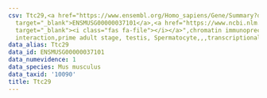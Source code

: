 ```yaml
---
csv: Ttc29,<a href="https://www.ensembl.org/Homo_sapiens/Gene/Summary?db=core;g=ENSMUSG00000037101"
  target="_blank">ENSMUSG00000037101</a>,<a href="https://www.ncbi.nlm.nih.gov/pubmed/25450459"
  target="_blank"><i class="fas fa-file"></i></a>",chromatin immunoprecipitation assay,direct
  interaction,prime adult stage, testis, Spermatocyte,,,transcriptional regulation,
data_alias: Ttc29
data_id: ENSMUSG00000037101
data_numevidence: 1
data_species: Mus musculus
data_taxid: '10090'
title: Ttc29
---
```

